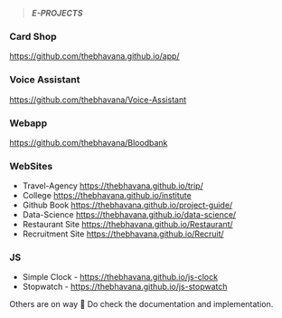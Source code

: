 > ***E-PROJECTS***

### Card Shop
https://github.com/thebhavana.github.io/app/


### Voice Assistant
https://github.com/thebhavana/Voice-Assistant

### Webapp
https://github.com/thebhavana/Bloodbank

### WebSites

* Travel-Agency https://thebhavana.github.io/trip/
* College https://thebhavana.github.io/institute
* Github Book https://thebhavana.github.io/project-guide/ 
* Data-Science https://thebhavana.github.io/data-science/
* Restaurant Site https://thebhavana.github.io/Restaurant/
* Recruitment Site https://thebhavana.github.io/Recruit/


### JS

* Simple Clock - https://thebhavana.github.io/js-clock
* Stopwatch - https://thebhavana.github.io/js-stopwatch

Others are on way 📑
Do check the documentation and implementation.
